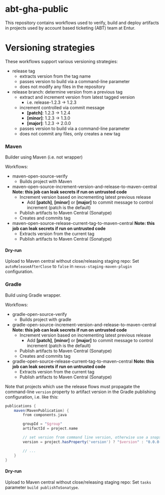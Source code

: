 # abt-gha-public

This repository contains workflows used to verify, build and deploy artifacts in projects used by  account based ticketing (ABT) team at Entur.

# Versioning strategies
These workflows support various versioning strategies:

 * release tag
   * extracts version from the tag name
   * passes version to build via a command-line parameter
   * does not modify any files in the repository
 * release branch: determine version from a previous tag
   * extract and increment version from latest tagged version
     * i.e. release-1.2.3 -> 1.2.3
   * increment controlled via commit message
     * __[patch]__: 1.2.3 -> 1.2.4
     * __[minor]__: 1.2.3 -> 1.3.0
     * __[major]__: 1.2.3 -> 2.0.0
   * passes version to build via a command-line parameter
   * does not commit any files, only creates a new tag

### Maven
Builder using Maven (i.e. not wrapper)

Workflows:
  * maven-open-source-verify
    * Builds project with Maven
  * maven-open-source-increment-version-and-release-to-maven-central __Note: this job can leak secrets if run on untrusted code__
    * Increment version based on incrementing latest previous release
      * Add __[patch]__, __[minor]__ or __[major]__ to commit message to control increment (patch is the default)
    * Publish artifacts to Maven Central (Sonatype)
    * Creates and commits tag
  * maven-open-source-release-current-tag-to-maven-central __Note: this job can leak secrets if run on untrusted code__
    * Extracts version from the current tag
    * Publish artifacts to Maven Central (Sonatype)

#### Dry-run
Upload to Maven central without close/releasing staging repo: Set `autoReleaseAfterClose` to `false` in `nexus-staging-maven-plugin` configuration.

### Gradle
Build using Gradle wrapper.

Workflows:
 * gradle-open-source-verify
   * Builds project with gradle 
 * gradle-open-source-increment-version-and-release-to-maven-central __Note: this job can leak secrets if run on untrusted code__ 
   * Increment version based on incrementing latest previous release
     * Add __[patch]__, __[minor]__ or __[major]__ to commit message to control increment (patch is the default)
   * Publish artifacts to Maven Central (Sonatype)
   * Creates and commits tag
 * gradle-open-source-release-current-tag-to-maven-central __Note: this job can leak secrets if run on untrusted code__
   * Extracts version from the current tag
   * Publish artifacts to Maven Central (Sonatype)

Note that projects which use the release flows must propagate the command-line `version` property to artifact version in the Gradle publishing configuration, i.e. like this:

```groovy
publications {
    maven(MavenPublication) {
        from components.java

        groupId = "$group"
        artifactId = project.name

        // set version from command line version, otherwise use a snapshot version for local publishing
        version = project.hasProperty('version') ? "$version" : "0.0.0-SNAPSHOT"

        // ...
    }
}
```

#### Dry-run
Upload to Maven central without close/releasing staging repo: Set `tasks` parameter `build publishToSonatype`.

